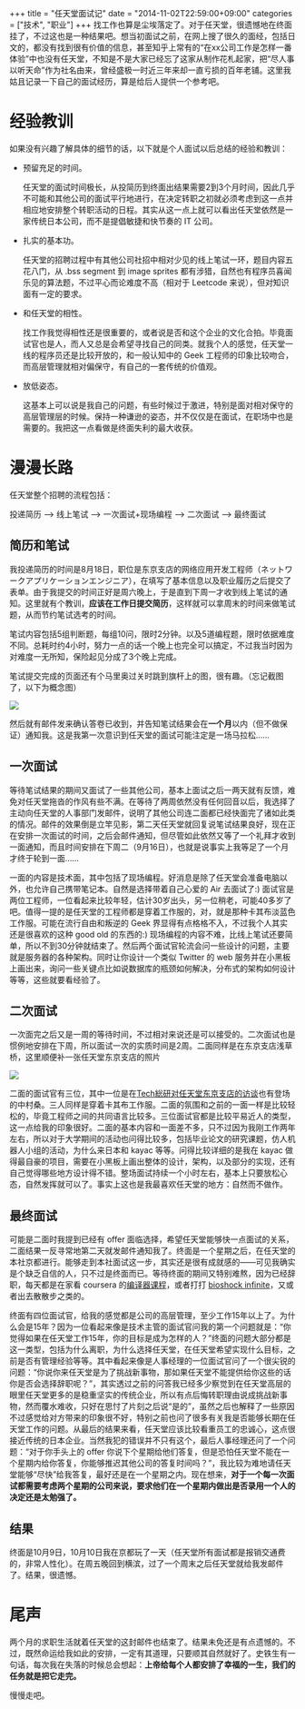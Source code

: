 +++
title = "任天堂面试记"
date = "2014-11-02T22:59:00+09:00"
categories = ["技术", "职业"]
+++
找工作也算是尘埃落定了。对于任天堂，很遗憾地在终面挂了，不过这也是一种结果吧。想当初面试之前，在网上搜了很久的面经，包括日文的，都没有找到很有价值的信息，甚至知乎上常有的“在xx公司工作是怎样一番体验”中也没有任天堂，不知是不是大家已经忘了这家从制作花札起家，把“尽人事以听天命”作为社名由来，曾经盛极一时近三年来却一直亏损的百年老铺。这里我姑且记录一下自己的面试经历，算是给后人提供一个参考吧。

<!-- more -->

# 经验教训

如果没有兴趣了解具体的细节的话，以下就是个人面试以后总结的经验和教训：

- 预留充足的时间。

    任天堂的面试时间极长，从投简历到终面出结果需要2到3个月时间，因此几乎不可能和其他公司的面试平行地进行，在决定转职之初就必须考虑到这一点并相应地安排整个转职活动的日程。其实从这一点上就可以看出任天堂依然是一家传统日本公司，而不是提倡敏捷和快节奏的 IT 公司。

- 扎实的基本功。

    任天堂的招聘过程中有其他公司社招中相对少见的线上笔试一环，题目内容五花八门，从 .bss segment 到 image sprites 都有涉猎，自然也有程序员喜闻乐见的算法题，不过平心而论难度不高（相对于 Leetcode 来说），但对知识面有一定的要求。

- 和任天堂的相性。

    找工作我觉得相性还是很重要的，或者说是否和这个企业的文化合拍。毕竟面试官也是人，而人又总是会希望寻找自己的同类。就我个人的感觉，任天堂一线的程序员还是比较开放的，和一般认知中的 Geek 工程师的印象比较吻合，而高层管理就相对偏保守，有自己的一套传统的价值观。

- 放低姿态。

    这基本上可以说是我自己的问题，有些时候过于激进，特别是面对相对保守的高层管理层的时候。保持一种谦逊的姿态，并不仅仅是在面试，在职场中也是需要的。我把这一点看做是终面失利的最大收获。

# 漫漫长路

任天堂整个招聘的流程包括：

投递简历 --> 线上笔试 --> 一次面试+现场编程 --> 二次面试 --> 最终面试

## 简历和笔试

我投递简历的时间是8月18日，职位是东京支店的网络应用开发工程师（ネットワークアプリケーションエンジニア），在填写了基本信息以及职业履历之后提交了表单。由于我提交的时间正好是周六晚上，于是直到下周一才收到线上笔试的通知。这里就有个教训，**应该在工作日提交简历**，这样就可以拿周末的时间来做笔试题，从而节约笔试选考的时间。

笔试内容包括5组判断题，每组10问，限时2分钟。以及5道编程题，限时依据难度不同。总耗时约4小时，努力一点的话一个晚上也完全可以搞定，不过我当时因为对难度一无所知，保险起见分成了3个晚上完成。

笔试提交完成的页面还有个马里奥过关时跳到旗杆上的图，很有趣。（忘记截图了，以下为概念图）

![](/images/20141102/mario-catching-flag.jpg)

然后就有邮件发来确认答卷已收到，并告知笔试结果会在**一个月**以内（但不做保证）通知我。这是我第一次意识到任天堂的面试可能注定是一场马拉松……

## 一次面试

等待笔试结果的期间又面试了一些其他公司，基本上面试之后一两天就有反馈，难免对任天堂拖沓的作风有些不满。在等待了两周依然没有任何回音以后，我选择了主动向任天堂的人事部门发邮件，说明了其他公司连二面都已经快面完了诸如此类的情况。邮件的效果倒是立竿见影，第二天任天堂就回复说笔试结果良好，现在正在安排一次面试的时间，之后会邮件通知，但尽管如此依然又等了一个礼拜才收到一面通知，而且时间安排在下周二（9月16日），也就是说事实上我等足了一个月才终于轮到一面……

一面的内容是技术面，其中包括了现场编程。好消息是除了任天堂会准备电脑以外，也允许自己携带笔记本。自然是选择带着自己心爱的 Air 去面试了:) 面试官是两位工程师，一位看起来比较年轻，估计30岁出头，另一位稍老，可能40多岁了吧。值得一提的是任天堂的工程师都是穿着工作服的，对，就是那种卡其布淡蓝色工作服。可能在流行自由和叛逆的 Geek 界显得有点格格不入，不过我个人其实还是很喜欢的这种 good old 的东西的:) 现场编程的内容不难，比线上笔试还要简单，所以不到30分钟就结束了。然后两个面试官轮流会问一些设计的问题，主要就是服务器的各种架构。同时让你设计一个类似 Twitter 的 web 服务并在小黑板上画出来，询问一些关键点比如说数据库的瓶颈如何解决，分布式的架构如何设计等等，这些就要看经验了。

## 二次面试

一次面完之后又是一周的等待时间，不过相对来说还是可以接受的。二次面试也是惯例地安排在下周，所以面试一次的实质时间是2周。二面同样是在东京支店浅草桥，这里顺便补一张任天堂东京支店的照片

![](/images/20141102/nintendo-tokyo.jpg)

二面的面试官有三位，其中一位是在[Tech総研对任天堂东京支店的访谈](http://next.rikunabi.com/tech/docs/ct_s03600.jsp?p=002015)也有登场的中村桑。三人同样是穿着卡其布工作服。二面的氛围和之前的一面一样是比较轻松的，毕竟工程师之间的共同语言比较多。三位面试官都是比较平易近人的类型，这一点给我的印象很好。二面的基本内容和一面差不多，只不过因为我刚工作两年左右，所以对于大学期间的活动也问得比较多，包括毕业论文的研究课题，仿人机器人小组的活动，为什么来日本和 kayac 等等。问得比较详细的是我在 kayac 做得最自豪的项目，需要在小黑板上画出整体的设计，架构，以及部分的实现，还有自己觉得哪些地方设计得不错。整场面试持续一个小时左右，基本上只要放松心态，自然发挥就可以了。事实上这也是我最喜欢任天堂的地方：自然而不做作。

## 最终面试

可能是二面时我提到已经有 offer 面临选择，希望任天堂能够快一点面试的关系，二面结果一反寻常地第二天就发邮件通知我了。终面是一个星期之后，在任天堂的本社京都进行。能够走到本社面试这一步，其实还是很有成就感的——可见我确实是个缺乏自信的人，只不过是终面而已。等待终面的期间又特别难熬，因为已经辞职，每天都是在家看 coursera 的[编译器课程](https://class.coursera.org/compilers-004)，或者打打 [bioshock infinite](http://bioshock.wikia.com/wiki/Bioshock_Infinite)，又或者出去散散步之类的。

终面有四位面试官，给我的感觉都是公司的高层管理，至少工作15年以上了。为什么会是15年？因为一位看起来像是技术主管的面试官问我的第一个问题就是：“你觉得如果在任天堂工作15年，你的目标是成为怎样的人？”终面的问题大部分都是这一类型，包括为什么离职，为什么选择任天堂，在任天堂希望实现什么目标，之前是否有管理经验等等。其中看起来像是人事经理的一位面试官问了一个很尖锐的问题：“你说你来任天堂是为了挑战新事物，那如果任天堂不能提供给你这些的话你是否会选择辞职呢？”，其实透过之前的问答我已经多少察觉到在任天堂高层的眼里任天堂更多的是稳重坚实的传统企业，所以有点后悔转职理由说成挑战新事物，然而覆水难收，只好在思忖了片刻之后说“是的”，虽然之后也解释了一些原因不过感觉给对方带来的印象很不好，特别之前也问了很多有关我是否能够长期在任天堂工作的问题。从最后的结果来看，任天堂应该比较看重员工的忠诚心，这点很接近传统的日本企业。当然我犯的错误并不只有这个，最后人事经理还问了一个问题：“对于你手头上的 offer 你说下个星期给他们答复，但是恐怕任天堂不能在一个星期内给你答复，你能够推迟其他公司的答复时间吗？”，我比较为难地请任天堂能够“尽快”给我答复，最好还是在一个星期之内。现在想来，**对于一个每一次面试都需要考虑两个星期的公司来说，要求他们在一个星期内做出是否录用一个人的决定还是太勉强了。**

## 结果

终面是10月9日，10月10日我在京都玩了一天（任天堂所有面试都是报销交通费的，非常人性化）。在周五晚回到横滨，过了一个周末之后任天堂就给我发邮件了。结果，很遗憾。

# 尾声

两个月的求职生活就着任天堂的这封邮件也结束了。结果未免还是有点遗憾的。不过，既然命运给我如此的安排，一定有其道理，只要顺其自然就好了。史铁生有一句话，每次我在失落的时候总会想起：**上帝给每个人都安排了幸福的一生，我们的任务就是把它走完。**

慢慢走吧。
